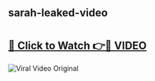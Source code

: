 ## sarah-leaked-video 

# <h2><a href="http://freeplayer.one?title=sarah-leaked-video&ref=21J">🔗 Click to Watch 👉🔴 VIDEO</a></h2>

<a href="http://freeplayer.one?title=sarah-leaked-video&ref=21J" rel="nofollow" data-target="animated-image.originalLink"><img src="https://i.ibb.co.com/xMMVF88/686577567.gif" alt="Viral Video Original" style="max-width: 100%; display: inline-block;" data-target="animated-image.originalImage"></a>


